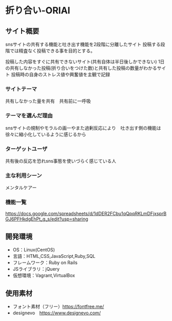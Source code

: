 # 折り合い-ORIAI

## サイト概要
snsサイトの共有する機能と吐き出す機能を2段階に分離したサイト
投稿する段階では精査なく投稿できる事を目的とする。

投稿した内容をすぐに共有できないサイト(共有自体は半日後しかできない)
1日の共有しなかった投稿(折り合いをつけた数)と共有した投稿の数量がわかるサイト
投稿時の自身のストレス値や興奮値を主観で記録

### サイトテーマ
共有しなかった量を共有　共有前に一呼吸

### テーマを選んだ理由
snsサイトの規制やモラルの画一やまた過剰反応により　吐き出す側の機能は徐々に縮小化しているように感じるから

### ターゲットユーザ
共有後の反応を恐れsns事態を使いづらく感じている人

### 主な利用シーン
メンタルケアー

### 機能一覧
https://docs.google.com/spreadsheets/d/1dDER2FCbu1qQpqRKLmDFjxsprBGJ6PFHkdgEhPt_g_s/edit?usp=sharing

## 開発環境
- OS：Linux(CentOS)
- 言語：HTML,CSS,JavaScript,Ruby,SQL
- フレームワーク：Ruby on Rails
- JSライブラリ：jQuery
- 仮想環境：Vagrant,VirtualBox

## 使用素材
- フォント素材（フリー）https://fontfree.me/
- designevo　https://www.designevo.com/
